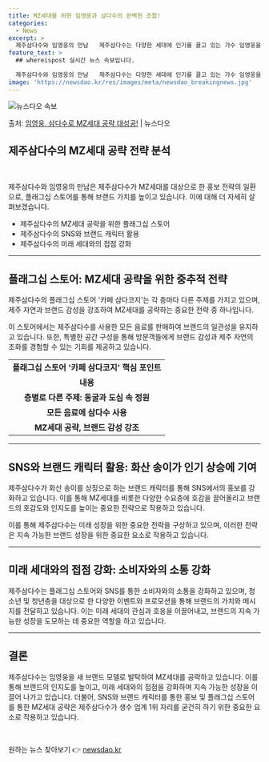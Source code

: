 ```yaml
---
title: MZ세대를 위한 임영웅과 삼다수의 완벽한 조합!
categories:
  - News
excerpt: >
  제주삼다수와 임영웅의 만남   제주삼다수는 다양한 세대에 인기를 끌고 있는 가수 임영웅을 새 브랜드 모델로 …
feature_text: >
  ## whereispost 실시간 뉴스 속보입니다.

  제주삼다수와 임영웅의 만남   제주삼다수는 다양한 세대에 인기를 끌고 있는 가수 임영웅을 새 브랜드 모델로 …
image: 'https://newsdao.kr/res/images/meta/newsdao_breakingnews.jpg'
---
```


![뉴스다오 속보](https://newsdao.kr/res/images/meta/newsdao_breakingnews.jpg)

<p>출처: <a href="https://newsdao.kr/4621" rel="dofollow">임영웅, 삼다수로 MZ세대 공략 대성공!</a> | 뉴스다오</p>

<h2 data-ke-size="size26">제주삼다수의 MZ세대 공략 전략 분석</h2>
<p data-ke-size="size16">&nbsp;</p>
제주삼다수와 임영웅의 만남은 제주삼다수가 MZ세대를 대상으로 한 홍보 전략의 일환으로, 플래그십 스토어를 통해 브랜드 가치를 높이고 있습니다. 이에 대해 더 자세히 살펴보겠습니다.
<ul>
  <li>제주삼다수의 MZ세대 공략을 위한 플래그십 스토어</li>
  <li>제주삼다수의 SNS와 브랜드 캐릭터 활용</li>
  <li>제주삼다수의 미래 세대와의 접점 강화</li>
</ul>
<hr>
<h2 data-ke-size="size26">플래그십 스토어: MZ세대 공략을 위한 중추적 전략</h2>
<p data-ke-size="size16">제주삼다수의 플래그십 스토어 '카페 삼다코지'는 각 층마다 다른 주제를 가지고 있으며, 제주 자연과 브랜드 감성을 강조하여 MZ세대를 공략하는 중요한 전략 중 하나입니다.</p>
<p data-ke-size="size16">이 스토어에서는 제주삼다수를 사용한 모든 음료를 판매하여 브랜드의 일관성을 유지하고 있습니다. 또한, 특별한 공간 구성을 통해 방문객들에게 브랜드 감성과 제주 자연의 조화를 경험할 수 있는 기회를 제공하고 있습니다.</p>
<table>
  <tr>
    <td style="text-align: center; height: 17px;"><b>플래그십 스토어 '카페 삼다코지' 핵심 포인트</b></td>
  </tr>
  <tr>
    <td style="text-align: center; height: 17px;"><b>내용</b></td>
  </tr>
  <tr>
    <td style="text-align: center; height: 17px;"><b>층별로 다른 주제: 동굴과 도심 속 정원</b></td>
  </tr>
  <tr>
    <td style="text-align: center; height: 17px;"><b>모든 음료에 삼다수 사용</b></td>
  </tr>
  <tr>
    <td style="text-align: center; height: 17px;"><b>MZ세대 공략, 브랜드 감성 강조</b></td>
  </tr>
</table>
<hr>
<h2 data-ke-size="size26">SNS와 브랜드 캐릭터 활용: 화산 송이가 인기 상승에 기여</h2>
<p data-ke-size="size16">제주삼다수가 화산 송이를 상징으로 하는 브랜드 캐릭터를 통해 SNS에서의 홍보를 강화하고 있습니다. 이를 통해 MZ세대를 비롯한 다양한 수요층에 호감을 끌어올리고 브랜드의 호감도와 인지도를 높이는 중요한 전략으로 작용하고 있습니다.</p>
<p data-ke-size="size16">이를 통해 제주삼다수는 미래 성장을 위한 중요한 전략을 구상하고 있으며, 이러한 전략은 지속 가능한 브랜드 성장을 위한 중요한 요소로 작용하고 있습니다.</p>
<hr>
<h2 data-ke-size="size26">미래 세대와의 접점 강화: 소비자와의 소통 강화</h2>
<p data-ke-size="size16">제주삼다수는 플래그십 스토어와 SNS를 통한 소비자와의 소통을 강화하고 있으며, 청소년 및 청년층을 대상으로 한 다양한 이벤트와 프로모션을 통해 브랜드의 가치와 메시지를 전달하고 있습니다. 이는 미래 세대의 관심과 호응을 이끌어내고, 브랜드의 지속 가능한 성장을 도모하는 데 중요한 역할을 하고 있습니다.</p>
<hr>
<h2 data-ke-size="size26">결론</h2>
<p data-ke-size="size16">제주삼다수는 임영웅을 새 브랜드 모델로 발탁하여 MZ세대를 공략하고 있습니다. 이를 통해 브랜드의 인지도를 높이고, 미래 세대와의 접점을 강화하며 지속 가능한 성장을 이끌어 나가고 있습니다. 더불어, SNS와 브랜드 캐릭터를 통한 홍보 및 플래그십 스토어를 통한 MZ세대 공략은 제주삼다수가 생수 업계 1위 자리를 굳건히 하기 위한 중요한 요소로 작용하고 있습니다.</p>
<p data-ke-size="size16">&nbsp;</p> 

원하는 뉴스 찾아보기 👉 <a href="https://newsdao.kr" rel="dofollow">newsdao.kr</a>


